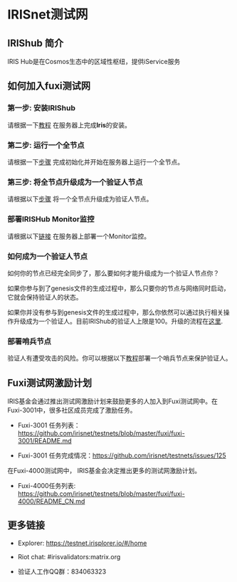 # IRISnet测试网

## IRIShub 简介

IRIS Hub是在Cosmos生态中的区域性枢纽，提供iService服务

## 如何加入fuxi测试网

### 第一步: 安装IRIShub

请根据一下[教程](Install-Iris.md) 在服务器上完成**Iris**的安装。

### 第二步: 运行一个全节点

请根据一下[步骤](Full-Node.md) 完成初始化并开始在服务器上运行一个全节点。


### 第三步: 将全节点升级成为一个验证人节点

请根据以下[步骤](Validator-Node.md) 将一个全节点升级成为验证人节点。

### 部署IRISHub Monitor监控

请根据以下[链接](../tools/Deploy-IRIS-Monitor.md) 在服务器上部署一个Monitor监控。


### 如何成为一个验证人节点

如何你的节点已经完全同步了，那么要如何才能升级成为一个验证人节点你？

如果你参与到了genesis文件的生成过程中，那么只要你的节点与网络同时启动，它就会保持验证人的状态。

如果你并没有参与到genesis文件的生成过程中，那么你依然可以通过执行相关操作升级成为一个验证人。目前IRIShub的验证人上限是100。升级的流程在[这里](Validator-Node.md).

### 部署哨兵节点

验证人有遭受攻击的风险。你可以根据以下[教程](../validators/Setup-Sentry-Node.md)部署一个哨兵节点来保护验证人。

## Fuxi测试网激励计划

IRIS基金会通过推出测试网激励计划来鼓励更多的人加入到Fuxi测试网中。在Fuxi-3001中，很多社区成员完成了激励任务。

* Fuxi-3001 任务列表： https://github.com/irisnet/testnets/blob/master/fuxi/fuxi-3001/README.md

* Fuxi-3001 任务完成情况：https://github.com/irisnet/testnets/issues/125

在Fuxi-4000测试网中， IRIS基金会决定推出更多的测试网激励计划。

* Fuxi-4000任务列表: https://github.com/irisnet/testnets/blob/master/fuxi/fuxi-4000/README_CN.md

##  更多链接


* Explorer: https://testnet.irisplorer.io/#/home

* Riot chat: #irisvalidators:matrix.org

* 验证人工作QQ群：834063323